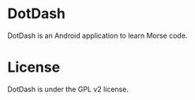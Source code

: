 # DotDash

DotDash is an Android application to learn Morse code.

# License

DotDash is under the GPL v2 license.
